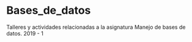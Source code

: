 # Bases_de_datos
Talleres y actividades relacionadas a la asignatura Manejo de bases de datos.
                          2019 - 1
